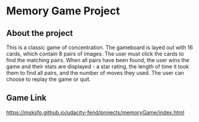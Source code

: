 # Memory Game Project

## About the project
This is a classic game of concentration. The gameboard is layed out with 16 cards, which contain 8 pairs of images. The user must click the cards to find the matching pairs. When all pairs have been found, the user wins the game and their stats are displayed - a star rating, the length of time it took them to find all pairs, and the number of moves they used. The user can choose to replay the game or quit. 


## Game Link

https://msksfo.github.io/udacity-fend/projects/memoryGame/index.html

